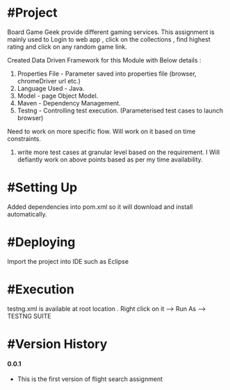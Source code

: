 #Project
=================
Board Game Geek provide different gaming services. 
This assignment is mainly used to Login to web app , click on the collections , find highest rating and click on any random game link.

Created Data Driven Framework for this Module with Below details :
1. Properties File - Parameter saved into properties file (browser, chromeDriver url etc.)
2. Language Used - Java.
3. Model - page Object Model.
4. Maven - Dependency Management.
5. Testng - Controlling test execution. (Parameterised test cases to launch browser)

Need to work on more specific flow. Will work on it based on time constraints.
1. write more test cases at granular level based on the requirement.
I Will defiantly work on above points based as per my time availability.

#Setting Up
=================
Added dependencies into pom.xml so it will download and install automatically. 


#Deploying
=================
Import the project into IDE such as Eclipse 

#Execution
===========
testng.xml is available at root location . Right click on it —> Run As —> TESTNG SUITE

#Version History
=================
#### 0.0.1
- This is the first version of flight search assignment 

